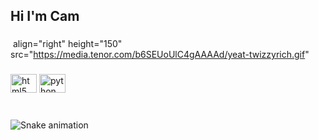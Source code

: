 <h2 align="left">Hi I'm Cam</h2>

###

<img> align="right" height="150" src="https://media.tenor.com/b6SEUoUlC4gAAAAd/yeat-twizzyrich.gif"  </img>

###

<div align="left">
  <img src="https://cdn.jsdelivr.net/gh/devicons/devicon/icons/html5/html5-original.svg" height="30" width="42" alt="html5 logo"  />
  <img src="https://cdn.jsdelivr.net/gh/devicons/devicon/icons/python/python-original.svg" height="30" width="42" alt="python logo"  />
</div>

###


<br clear="both">

<img src="https://raw.githubusercontent.com/maurodesouza/maurodesouza/output/snake.svg" alt="Snake animation" />

###
